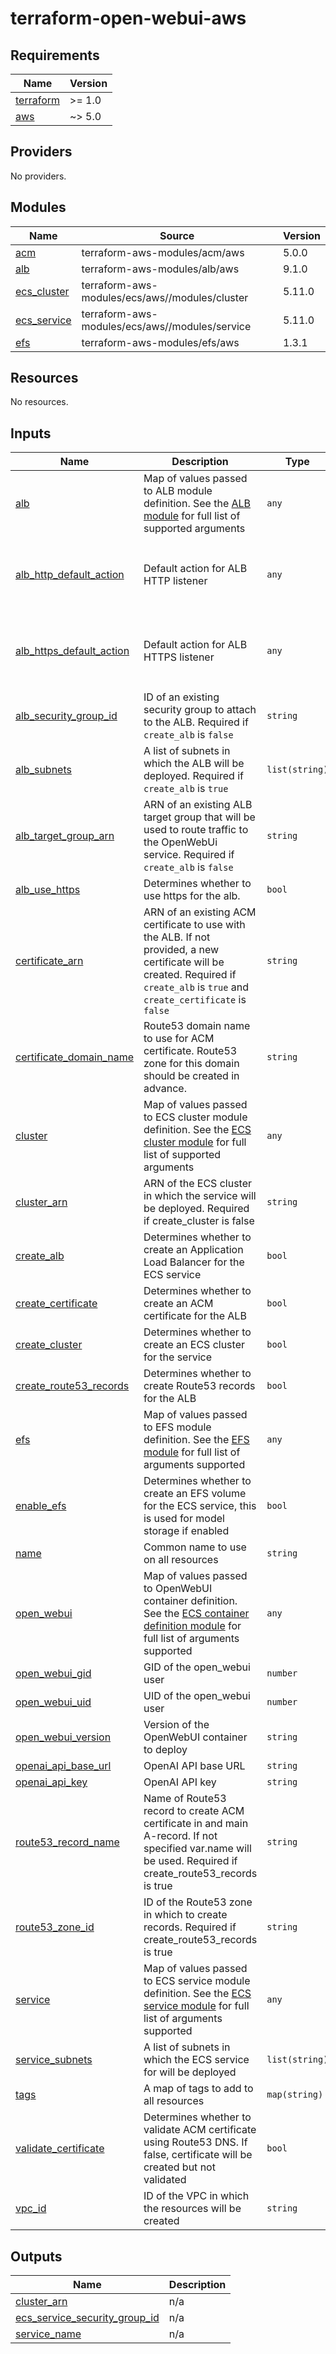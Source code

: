 # terraform-open-webui-aws

<!-- BEGINNING OF PRE-COMMIT-TERRAFORM DOCS HOOK -->
## Requirements

| Name | Version |
|------|---------|
| <a name="requirement_terraform"></a> [terraform](#requirement\_terraform) | >= 1.0 |
| <a name="requirement_aws"></a> [aws](#requirement\_aws) | ~> 5.0 |

## Providers

No providers.

## Modules

| Name | Source | Version |
|------|--------|---------|
| <a name="module_acm"></a> [acm](#module\_acm) | terraform-aws-modules/acm/aws | 5.0.0 |
| <a name="module_alb"></a> [alb](#module\_alb) | terraform-aws-modules/alb/aws | 9.1.0 |
| <a name="module_ecs_cluster"></a> [ecs\_cluster](#module\_ecs\_cluster) | terraform-aws-modules/ecs/aws//modules/cluster | 5.11.0 |
| <a name="module_ecs_service"></a> [ecs\_service](#module\_ecs\_service) | terraform-aws-modules/ecs/aws//modules/service | 5.11.0 |
| <a name="module_efs"></a> [efs](#module\_efs) | terraform-aws-modules/efs/aws | 1.3.1 |

## Resources

No resources.

## Inputs

| Name | Description | Type | Default | Required |
|------|-------------|------|---------|:--------:|
| <a name="input_alb"></a> [alb](#input\_alb) | Map of values passed to ALB module definition. See the [ALB module](https://github.com/terraform-aws-modules/terraform-aws-alb) for full list of supported arguments | `any` | `{}` | no |
| <a name="input_alb_http_default_action"></a> [alb\_http\_default\_action](#input\_alb\_http\_default\_action) | Default action for ALB HTTP listener | `any` | <pre>{<br>  "forward": {<br>    "target_group_key": "open_webui"<br>  }<br>}</pre> | no |
| <a name="input_alb_https_default_action"></a> [alb\_https\_default\_action](#input\_alb\_https\_default\_action) | Default action for ALB HTTPS listener | `any` | <pre>{<br>  "forward": {<br>    "target_group_key": "open_webui"<br>  }<br>}</pre> | no |
| <a name="input_alb_security_group_id"></a> [alb\_security\_group\_id](#input\_alb\_security\_group\_id) | ID of an existing security group to attach to the ALB. Required if `create_alb` is `false` | `string` | `""` | no |
| <a name="input_alb_subnets"></a> [alb\_subnets](#input\_alb\_subnets) | A list of subnets in which the ALB will be deployed. Required if `create_alb` is `true` | `list(string)` | `[]` | no |
| <a name="input_alb_target_group_arn"></a> [alb\_target\_group\_arn](#input\_alb\_target\_group\_arn) | ARN of an existing ALB target group that will be used to route traffic to the OpenWebUi service. Required if `create_alb` is `false` | `string` | `""` | no |
| <a name="input_alb_use_https"></a> [alb\_use\_https](#input\_alb\_use\_https) | Determines whether to use https for the alb. | `bool` | `true` | no |
| <a name="input_certificate_arn"></a> [certificate\_arn](#input\_certificate\_arn) | ARN of an existing ACM certificate to use with the ALB. If not provided, a new certificate will be created. Required if `create_alb` is `true` and `create_certificate` is `false` | `string` | `""` | no |
| <a name="input_certificate_domain_name"></a> [certificate\_domain\_name](#input\_certificate\_domain\_name) | Route53 domain name to use for ACM certificate. Route53 zone for this domain should be created in advance. | `string` | `""` | no |
| <a name="input_cluster"></a> [cluster](#input\_cluster) | Map of values passed to ECS cluster module definition. See the [ECS cluster module](https://github.com/terraform-aws-modules/terraform-aws-ecs/tree/master/modules/cluster) for full list of supported arguments | `any` | `{}` | no |
| <a name="input_cluster_arn"></a> [cluster\_arn](#input\_cluster\_arn) | ARN of the ECS cluster in which the service will be deployed. Required if create\_cluster is false | `string` | `null` | no |
| <a name="input_create_alb"></a> [create\_alb](#input\_create\_alb) | Determines whether to create an Application Load Balancer for the ECS service | `bool` | `true` | no |
| <a name="input_create_certificate"></a> [create\_certificate](#input\_create\_certificate) | Determines whether to create an ACM certificate for the ALB | `bool` | `true` | no |
| <a name="input_create_cluster"></a> [create\_cluster](#input\_create\_cluster) | Determines whether to create an ECS cluster for the service | `bool` | `true` | no |
| <a name="input_create_route53_records"></a> [create\_route53\_records](#input\_create\_route53\_records) | Determines whether to create Route53 records for the ALB | `bool` | `true` | no |
| <a name="input_efs"></a> [efs](#input\_efs) | Map of values passed to EFS module definition. See the [EFS module](https://github.com/terraform-aws-modules/terraform-aws-efs) for full list of arguments supported | `any` | `{}` | no |
| <a name="input_enable_efs"></a> [enable\_efs](#input\_enable\_efs) | Determines whether to create an EFS volume for the ECS service, this is used for model storage if enabled | `bool` | `false` | no |
| <a name="input_name"></a> [name](#input\_name) | Common name to use on all resources | `string` | `"open-web-ui"` | no |
| <a name="input_open_webui"></a> [open\_webui](#input\_open\_webui) | Map of values passed to OpenWebUI container definition. See the [ECS container definition module](https://github.com/terraform-aws-modules/terraform-aws-ecs/tree/master/modules/container-definition) for full list of arguments supported | `any` | `{}` | no |
| <a name="input_open_webui_gid"></a> [open\_webui\_gid](#input\_open\_webui\_gid) | GID of the open\_webui user | `number` | `1000` | no |
| <a name="input_open_webui_uid"></a> [open\_webui\_uid](#input\_open\_webui\_uid) | UID of the open\_webui user | `number` | `100` | no |
| <a name="input_open_webui_version"></a> [open\_webui\_version](#input\_open\_webui\_version) | Version of the OpenWebUI container to deploy | `string` | `"main"` | no |
| <a name="input_openai_api_base_url"></a> [openai\_api\_base\_url](#input\_openai\_api\_base\_url) | OpenAI API base URL | `string` | `null` | no |
| <a name="input_openai_api_key"></a> [openai\_api\_key](#input\_openai\_api\_key) | OpenAI API key | `string` | `""` | no |
| <a name="input_route53_record_name"></a> [route53\_record\_name](#input\_route53\_record\_name) | Name of Route53 record to create ACM certificate in and main A-record. If not specified var.name will be used. Required if create\_route53\_records is true | `string` | `null` | no |
| <a name="input_route53_zone_id"></a> [route53\_zone\_id](#input\_route53\_zone\_id) | ID of the Route53 zone in which to create records. Required if create\_route53\_records is true | `string` | `""` | no |
| <a name="input_service"></a> [service](#input\_service) | Map of values passed to ECS service module definition. See the [ECS service module](https://github.com/terraform-aws-modules/terraform-aws-ecs/tree/master/modules/service) for full list of arguments supported | `any` | `{}` | no |
| <a name="input_service_subnets"></a> [service\_subnets](#input\_service\_subnets) | A list of subnets in which the ECS service for will be deployed | `list(string)` | n/a | yes |
| <a name="input_tags"></a> [tags](#input\_tags) | A map of tags to add to all resources | `map(string)` | `{}` | no |
| <a name="input_validate_certificate"></a> [validate\_certificate](#input\_validate\_certificate) | Determines whether to validate ACM certificate using Route53 DNS. If false, certificate will be created but not validated | `bool` | `true` | no |
| <a name="input_vpc_id"></a> [vpc\_id](#input\_vpc\_id) | ID of the VPC in which the resources will be created | `string` | n/a | yes |

## Outputs

| Name | Description |
|------|-------------|
| <a name="output_cluster_arn"></a> [cluster\_arn](#output\_cluster\_arn) | n/a |
| <a name="output_ecs_service_security_group_id"></a> [ecs\_service\_security\_group\_id](#output\_ecs\_service\_security\_group\_id) | n/a |
| <a name="output_service_name"></a> [service\_name](#output\_service\_name) | n/a |
<!-- END OF PRE-COMMIT-TERRAFORM DOCS HOOK -->

